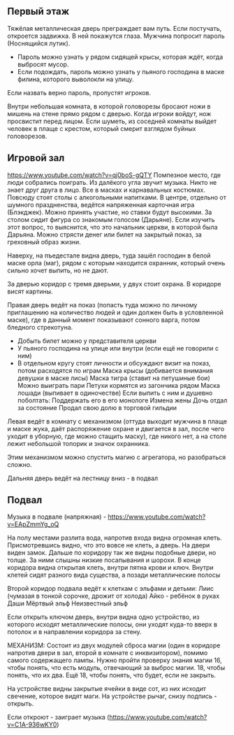 ## Первый этаж
Тяжёлая металлическая дверь преграждает вам путь.
Если постучать, откроется задвижка. В ней покажутся глаза. Мужчина попросит пароль (Носнящийся лутик). 

- Пароль можно узнать у рядом сидящей крысы, которая ждёт, когда выбросят мусор.
- Если подождать, пароль можно узнать у пьяного господина в маске филина, которого выволокли на улицу.  

Если назвать верно пароль, пропустят игроков.

Внутри небольшая комната, в которой головорезы бросают ножи в мишень на стене прямо рядом с дверью. Когда игроки войдут, нож просвистит перед лицом. Если шуметь, из соседней комнаты выйдет человек в плаще с крестом, который смерит взглядом буйных головорезов.

## Игровой зал
https://www.youtube.com/watch?v=qj0boS-gQTY
Помпезное место, где люди собрались поиграть. Из далёкого угла звучит музыка. Никто не знает друг друга в лицо. Все в масках и карнавальных костюмах. Повсюду стоят столы с алкогольными напитками.
В центре, отдельно от шумного праздненства, ведётся напряженная карточная игра (Блэкджек). Можно принять участие, но ставки будут высокими. За столом сидит фигура со знакомым голосом (Дарьяне). 
Если изучить этот вопрос, то выяснится, что это начальник церкви, в которой была Дарьяна. Можно стрясти денег или билет на закрытый показ, за греховный образ жизни.

Наверху, на пъедестале видна дверь, туда зашёл господин в белой маске орла (маг), рядом с которым находится охранник, который очень сильно хочет выпить, но не дают.

За дверью коридор с тремя дверьми, у двух стоит охрана. В коридоре висят картины. 

Правая дверь ведёт на показ (попасть туда можно по личному приглашению на количество людей и один должен быть в условленной маске), где в данный момент показывают сонного варга, потом бледного стрекотуна. 
- Добыть билет можно у представителя церкви
- У пьяного господина на улице или внутри (если ещё не говорили с ним)
- В отдельном кругу стоят личности и обсуждают визит на показ, потом расходятся по играм
	Маска крысы (добивается внимания девушки в маске лисы)
	Маска тигра (ставит на петушиные бои)
		Можно выиграть пари
		Петухи кормятся из загончика рядом
	Маска лошади (выпивает в одиночестве)
		Если выпить с ним и душевно поболтать:
		Поддержать его в его монологе
		Измена жены
		Дочь отдал за состояние
		Продал свою долю в торговой гильдии  

Левая ведёт в комнату с механизмом (оттуда выходит мужчина в плаще и маске жука, даёт распоряжение охране и двигается в зал, после чего уходит в уборную, где можно стащить маску), где никого нет, а на столе лежит небольшой топорик и значок охранника. 

Этим механизмом можно спустить магию с агрегатора, но разобраться сложно.

Дальняя дверь ведёт на лестницу вниз - в подвал

## Подвал
Музыка в подвале (напряжная) - https://www.youtube.com/watch?v=EApZmmYg_oQ

На полу местами разлита вода, напротив входа видна огромная клеть. Присмотревшись видно, что это вовсе не клеть, а дверь. На двери виден замок.
Дальше по коридору так же видны подобные двери, но толще. За ними слышны низкие посапывания и шорохи. В конце коридора видна открытая клеть, внутри пятна крови и ключ. Внутри клетей сидят разного вида существа, а позади металлические полосы 

Второй коридор подвала ведёт к клеткам с эльфами и детьми:
Лиис (чумазая в тонкой сорочке, дрожит от холода)
Айко - ребёнок в руках Даши
Мёртвый эльф
Неизвестный эльф


Если открыть ключом дверь, внутри видна одно устройство, из которого исходят металлические полосы, они уходят куда-то вверх в потолок и в направлении коридора за стену. 

МЕХАНИЗМ:
Состоит из двух модулей сброса магии (один в коридоре напротив двери в зал, второй в комнате с инквизитором), помимо самого содержащего лампы. Нужно пройти проверку знания магии 16, чтобы понять, что есть модуль, отвечающий за выброс магии. 18, чтобы понять, что их два. Ещё 18, чтобы понять, что будет, если не закрыть.

На устройстве видны закрытые ячейки в виде сот, из них исходит свечение, которое видят маги. На устройстве рычаг, снизу подпись - открыть.

Если откроют - заиграет музыка (https://www.youtube.com/watch?v=C1A-936wKY0)



